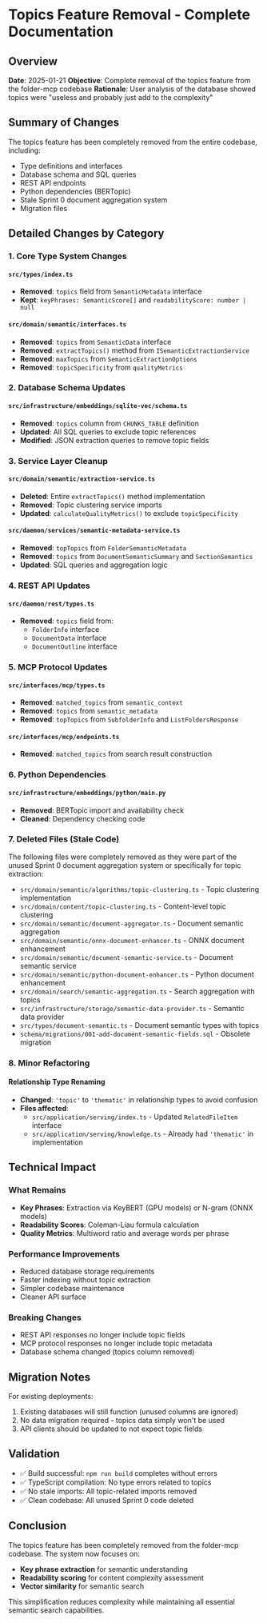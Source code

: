 # Topics Feature Removal - Complete Documentation

## Overview
**Date**: 2025-01-21
**Objective**: Complete removal of the topics feature from the folder-mcp codebase
**Rationale**: User analysis of the database showed topics were "useless and probably just add to the complexity"

## Summary of Changes

The topics feature has been completely removed from the entire codebase, including:
- Type definitions and interfaces
- Database schema and SQL queries
- REST API endpoints
- Python dependencies (BERTopic)
- Stale Sprint 0 document aggregation system
- Migration files

## Detailed Changes by Category

### 1. Core Type System Changes

#### `src/types/index.ts`
- **Removed**: `topics` field from `SemanticMetadata` interface
- **Kept**: `keyPhrases: SemanticScore[]` and `readabilityScore: number | null`

#### `src/domain/semantic/interfaces.ts`
- **Removed**: `topics` from `SemanticData` interface
- **Removed**: `extractTopics()` method from `ISemanticExtractionService`
- **Removed**: `maxTopics` from `SemanticExtractionOptions`
- **Removed**: `topicSpecificity` from `qualityMetrics`

### 2. Database Schema Updates

#### `src/infrastructure/embeddings/sqlite-vec/schema.ts`
- **Removed**: `topics` column from `CHUNKS_TABLE` definition
- **Updated**: All SQL queries to exclude topic references
- **Modified**: JSON extraction queries to remove topic fields

### 3. Service Layer Cleanup

#### `src/domain/semantic/extraction-service.ts`
- **Deleted**: Entire `extractTopics()` method implementation
- **Removed**: Topic clustering service imports
- **Updated**: `calculateQualityMetrics()` to exclude `topicSpecificity`

#### `src/daemon/services/semantic-metadata-service.ts`
- **Removed**: `topTopics` from `FolderSemanticMetadata`
- **Removed**: `topics` from `DocumentSemanticSummary` and `SectionSemantics`
- **Updated**: SQL queries and aggregation logic

### 4. REST API Updates

#### `src/daemon/rest/types.ts`
- **Removed**: `topics` field from:
  - `FolderInfo` interface
  - `DocumentData` interface
  - `DocumentOutline` interface

### 5. MCP Protocol Updates

#### `src/interfaces/mcp/types.ts`
- **Removed**: `matched_topics` from `semantic_context`
- **Removed**: `topics` from `semantic_metadata`
- **Removed**: `topTopics` from `SubfolderInfo` and `ListFoldersResponse`

#### `src/interfaces/mcp/endpoints.ts`
- **Removed**: `matched_topics` from search result construction

### 6. Python Dependencies

#### `src/infrastructure/embeddings/python/main.py`
- **Removed**: BERTopic import and availability check
- **Cleaned**: Dependency checking code

### 7. Deleted Files (Stale Code)

The following files were completely removed as they were part of the unused Sprint 0 document aggregation system or specifically for topic extraction:

- `src/domain/semantic/algorithms/topic-clustering.ts` - Topic clustering implementation
- `src/domain/content/topic-clustering.ts` - Content-level topic clustering
- `src/domain/semantic/document-aggregator.ts` - Document semantic aggregation
- `src/domain/semantic/onnx-document-enhancer.ts` - ONNX document enhancement
- `src/domain/semantic/document-semantic-service.ts` - Document semantic service
- `src/domain/semantic/python-document-enhancer.ts` - Python document enhancement
- `src/domain/search/semantic-aggregation.ts` - Search aggregation with topics
- `src/infrastructure/storage/semantic-data-provider.ts` - Semantic data provider
- `src/types/document-semantic.ts` - Document semantic types with topics
- `schema/migrations/001-add-document-semantic-fields.sql` - Obsolete migration

### 8. Minor Refactoring

#### Relationship Type Renaming
- **Changed**: `'topic'` to `'thematic'` in relationship types to avoid confusion
- **Files affected**:
  - `src/application/serving/index.ts` - Updated `RelatedFileItem` interface
  - `src/application/serving/knowledge.ts` - Already had `'thematic'` in implementation

## Technical Impact

### What Remains
- **Key Phrases**: Extraction via KeyBERT (GPU models) or N-gram (ONNX models)
- **Readability Scores**: Coleman-Liau formula calculation
- **Quality Metrics**: Multiword ratio and average words per phrase

### Performance Improvements
- Reduced database storage requirements
- Faster indexing without topic extraction
- Simpler codebase maintenance
- Cleaner API surface

### Breaking Changes
- REST API responses no longer include topic fields
- MCP protocol responses no longer include topic metadata
- Database schema changed (topics column removed)

## Migration Notes

For existing deployments:
1. Existing databases will still function (unused columns are ignored)
2. No data migration required - topics data simply won't be used
3. API clients should be updated to not expect topic fields

## Validation

- ✅ Build successful: `npm run build` completes without errors
- ✅ TypeScript compilation: No type errors related to topics
- ✅ No stale imports: All topic-related imports removed
- ✅ Clean codebase: All unused Sprint 0 code deleted

## Conclusion

The topics feature has been completely removed from the folder-mcp codebase. The system now focuses on:
- **Key phrase extraction** for semantic understanding
- **Readability scoring** for content complexity assessment
- **Vector similarity** for semantic search

This simplification reduces complexity while maintaining all essential semantic search capabilities.